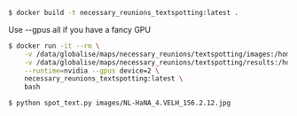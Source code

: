 ```bash
$ docker build -t necessary_reunions_textspotting:latest .
```

Use --gpus all if you have a fancy GPU

```bash
$ docker run -it --rm \
    -v /data/globalise/maps/necessary_reunions/textspotting/images:/home/mapreader/images \
    -v /data/globalise/maps/necessary_reunions/textspotting/results:/home/mapreader/results \
    --runtime=nvidia --gpus device=2 \
    necessary_reunions_textspotting:latest \
    bash
```

```bash
$ python spot_text.py images/NL-HaNA_4.VELH_156.2.12.jpg
```
